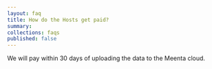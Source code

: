 ```yaml
---
layout: faq
title: How do the Hosts get paid?
summary:
collections: faqs
published: false
---
```


We will pay within 30 days of uploading the data to the Meenta cloud.
